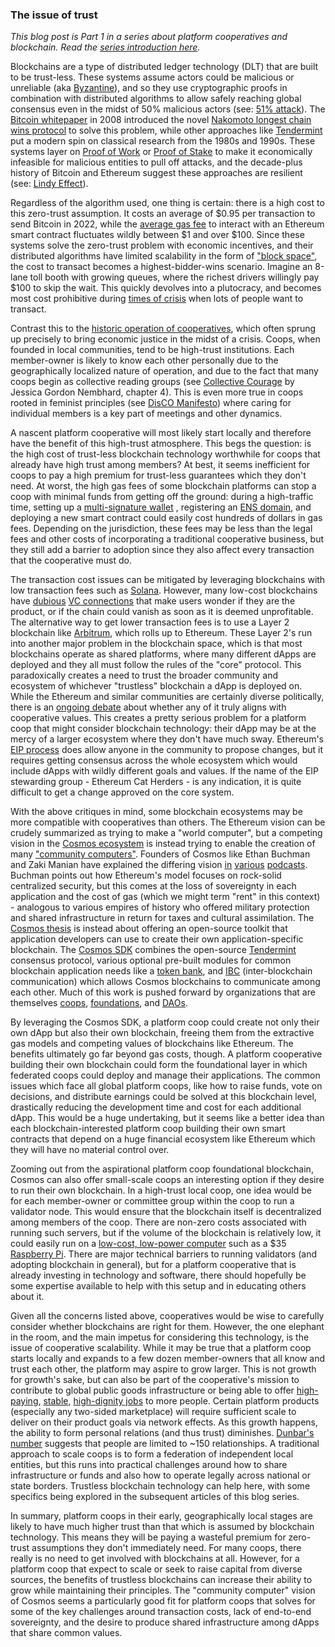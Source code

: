 ### The issue of trust

_This blog post is Part 1 in a series about platform cooperatives and blockchain. Read the [series introduction here](https://mirror.xyz/robwil.eth/Mb1HgjGc-Dl1FLs1dyR1Rh34V1WYwJRXDwYpm8luzPs)._

Blockchains are a type of distributed ledger technology (DLT) that are built to be trust-less. These systems assume actors could be malicious or unreliable (aka [Byzantine](https://en.wikipedia.org/wiki/Byzantine_fault)), and so they use cryptographic proofs in combination with distributed algorithms to allow safely reaching global consensus even in the midst of 50% malicious actors (see: [51% attack](https://www.investopedia.com/terms/1/51-attack.asp)). The [Bitcoin whitepaper](https://bitcoin.org/bitcoin.pdf) in 2008 introduced the novel [Nakomoto longest chain wins protocol](https://decentralizedthoughts.github.io/2021-10-15-Nakamoto-Consensus/) to solve this problem, while other approaches like [Tendermint](https://atrium.lib.uoguelph.ca/xmlui/handle/10214/9769) put a modern spin on classical research from the 1980s and 1990s. These systems layer on [Proof of Work](https://en.wikipedia.org/wiki/Proof_of_work) or [Proof of Stake](https://en.wikipedia.org/wiki/Proof_of_stake) to make it economically infeasible for malicious entities to pull off attacks, and the decade-plus history of Bitcoin and Ethereum suggest these approaches are resilient (see: [Lindy Effect](https://en.wikipedia.org/wiki/Lindy_effect)).

Regardless of the algorithm used, one thing is certain: there is a high cost to this zero-trust assumption. It costs an average of $0.95 per transaction to send Bitcoin in 2022, while the [average gas fee](https://bitinfocharts.com/comparison/ethereum-transactionfees.html#3y) to interact with an Ethereum smart contract fluctuates wildly between $1 and over $100. Since these systems solve the zero-trust problem with economic incentives, and their distributed algorithms have limited scalability in the form of ["block space"](https://www.generalist.com/briefing/blockspace), the cost to transact becomes a highest-bidder-wins scenario. Imagine an 8-lane toll booth with growing queues, where the richest drivers willingly pay $100 to skip the wait. This quickly devolves into a plutocracy, and becomes most cost prohibitive during [times of crisis](https://decrypt.co/100262/ethereum-gas-prices-soar-traders-head-stablecoin-exits) when lots of people want to transact.

Contrast this to the [historic operation of cooperatives](https://en.wikipedia.org/wiki/Rochdale_Society_of_Equitable_Pioneers), which often sprung up precisely to bring economic justice in the midst of a crisis. Coops, when founded in local communities, tend to be high-trust institutions. Each member-owner is likely to know each other personally due to the geographically localized nature of operation, and due to the fact that many coops begin as collective reading groups (see [Collective Courage](https://www.psupress.org/books/titles/978-0-271-06216-7.html) by Jessica Gordon Nembhard, chapter 4). This is even more true in coops rooted in feminist principles (see [DisCO Manifesto](https://disco.coop/manifesto/)) where caring for individual members is a key part of meetings and other dynamics.

A nascent platform cooperative will most likely start locally and therefore have the benefit of this high-trust atmosphere. This begs the question: is the high cost of trust-less blockchain technology worthwhile for coops that already have high trust among members? At best, it seems inefficient for coops to pay a high premium for trust-less guarantees which they don't need. At worst, the high gas fees of some blockchain platforms can stop a coop with minimal funds from getting off the ground: during a high-traffic time, setting up a [multi-signature wallet](https://gnosis-safe.io/) , registering an [ENS domain](https://ens.domains/), and deploying a new smart contract could easily cost hundreds of dollars in gas fees. Depending on the jurisdiction, these fees may be less than the legal fees and other costs of incorporating a traditional cooperative business, but they still add a barrier to adoption since they also affect every transaction that the cooperative must do.

The transaction cost issues can be mitigated by leveraging blockchains with low transaction fees such as [Solana](https://docs.solana.com/introduction). However, many low-cost blockchains have [dubious](https://fortune.com/crypto/2022/11/09/how-will-the-binance-ftx-drama-affect-solana-heres-what-we-know-so-far/) [VC connections](https://app.dealroom.co/companies/solana/) that make users wonder if they are the product, or if the chain could vanish as soon as it is deemed unprofitable. The alternative way to get lower transaction fees is to use a Layer 2 blockchain like [Arbitrum](https://developer.arbitrum.io/intro), which rolls up to Ethereum. These Layer 2's run into another major problem in the blockchain space, which is that most blockchains operate as shared platforms, where many different dApps are deployed and they all must follow the rules of the "core" protocol. This paradoxically creates a need to trust the broader community and ecosystem of whichever "trustless" blockchain a dApp is deployed on. While the Ethereum and similar communities are certainly diverse politically, there is an [ongoing debate](https://decrypt.co/93428/karl-marx-crypto) about whether any of it truly aligns with cooperative values.  This creates a pretty serious problem for a platform coop that might consider blockchain technology: their dApp may be at the mercy of a larger ecosystem where they don't have much sway. Ethereum's [EIP process](https://ethereum.org/en/eips/) does allow anyone in the community to propose changes, but it requires getting consensus across the whole ecosystem which would include dApps with wildly different goals and values. If the name of the EIP stewarding group - Ethereum Cat Herders - is any indication, it is quite difficult to get a change approved on the core system.

With the above critiques in mind, some blockchain ecosystems may be more compatible with cooperatives than others. The Ethereum vision can be crudely summarized as trying to make a "world computer", but a competing vision in the [Cosmos ecosystem](https://cosmos.network/) is instead trying to enable the creation of many ["community computers"](https://twitter.com/buchmanster/status/1466092508316905478). Founders of Cosmos like Ethan Buchman and Zaki Manian have explained the differing vision [in](https://www.youtube.com/watch?v=pO5OO5vOlys) [various](https://www.youtube.com/watch?v=Vbomgw-PGRE) [podcasts](https://www.youtube.com/watch?v=80wQ-lT92nw). Buchman points out how Ethereum's model focuses on rock-solid centralized security, but this comes at the loss of sovereignty in each application and the cost of gas (which we might term "rent" in this context) - analogous to various empires of history who offered military protection and shared infrastructure in return for taxes and cultural assimilation. The [Cosmos thesis](https://research.paradigm.xyz/cosmos-thesis) is instead about offering an open-source toolkit that application developers can use to create their own application-specific blockchain. The [Cosmos SDK](https://v1.cosmos.network/sdk) combines the open-source [Tendermint](https://tendermint.com/) consensus protocol, various optional pre-built modules for common blockchain application needs like a [token bank](https://docs.cosmos.network/v0.46/modules/bank/), and [IBC](https://ibcprotocol.org/) (inter-blockchain communication) which allows Cosmos blockchains to communicate among each other. Much of this work is pushed forward by organizations that are themselves [coops](https://informal.systems/2020/09/21/informal-owners/), [foundations](https://interchain.io/about), and  [DAOs](https://mirror.xyz/infinet.eth/pI3GsxxU28eYlLi-4noRIX6UdcxcpUfiG7IK0m5-dqg).

By leveraging the Cosmos SDK, a platform coop could create not only their own dApp but also their own blockchain, freeing them from the extractive gas models and competing values of blockchains like Ethereum. The benefits ultimately go far beyond gas costs, though. A platform cooperative building their own blockchain could form the foundational layer in which federated coops could deploy and manage their applications. The common issues which face all global platform coops, like how to raise funds, vote on decisions, and distribute earnings could be solved at this blockchain level, drastically reducing the development time and cost for each additional dApp. This would be a huge undertaking, but it seems like a better idea than each blockchain-interested platform coop building their own smart contracts that depend on a huge financial ecosystem like Ethereum which they will have no material control over.

Zooming out from the aspirational platform coop foundational blockchain, Cosmos can also offer small-scale coops an interesting option if they desire to run their own blockchain. In a high-trust local coop, one idea would be for each member-owner or committee group within the coop to run a validator node. This would ensure that the blockchain itself is decentralized among members of the coop. There are non-zero costs associated with running such servers, but if the volume of the blockchain is relatively low, it could easily run on a [low-cost, low-power computer](https://docs.tendermint.com/v0.34/tendermint-core/running-in-production.html#hardware) such as a $35 [Raspberry Pi](https://www.raspberrypi.org/). There are major technical barriers to running validators (and adopting blockchain in general), but for a platform cooperative that is already investing in technology and software, there should hopefully be some expertise available to help with this setup and in educating others about it.

Given all the concerns listed above, cooperatives would be wise to carefully consider whether blockchains are right for them. However, the one elephant in the room, and the main impetus for considering this technology, is the issue of cooperative scalability. While it may be true that a platform coop starts locally and expands to a few dozen member-owners that all know and trust each other, the platform may aspire to grow larger. This is not growth for growth's sake, but can also be part of the cooperative's mission to contribute to global public goods infrastructure or being able to offer [high-paying](https://nonprofitquarterly.org/raising-the-floor-of-the-platform-economy-co-ops-unions-and-the-struggle-to-transform-technology/), [stable](https://www.shareable.net/why-taxi-cooperatives-offer-better-job-security-for-drivers/), [high-dignity jobs](https://www.motherjones.com/politics/2021/09/worker-co-ops-photos-labor-democracy-communitarian-no-boss/) to more people. Certain platform products (especially any two-sided marketplace) will require sufficient scale to deliver on their product goals via network effects. As this growth happens, the ability to form personal relations (and thus trust) diminishes. [Dunbar's number](https://en.wikipedia.org/wiki/Dunbar%27s_number) suggests that people are limited to ~150 relationships. A traditional approach to scale coops is to form a federation of independent local entities, but this runs into practical challenges around how to share infrastructure or funds and also how to operate legally across national or state borders. Trustless blockchain technology can help here, with some specifics being explored in the subsequent articles of this blog series.

In summary, platform coops in their early, geographically local stages are likely to have much higher trust than that which is assumed by blockchain technology. This means they will be paying a wasteful premium for zero-trust assumptions they don't immediately need. For many coops, there really is no need to get involved with blockchains at all. However, for a platform coop that expect to scale or seek to raise capital from diverse sources, the benefits of trustless blockchains can increase their ability to grow while maintaining their principles. The "community computer" vision of Cosmos seems a particularly good fit for platform coops that solves for some of the key challenges around transaction costs, lack of end-to-end sovereignty, and the desire to produce shared infrastructure among dApps that share common values.